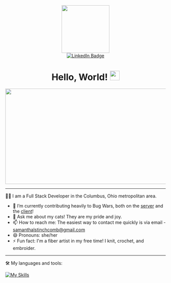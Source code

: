 <div id="header" align = "center">
  <img src="https://media.giphy.com/media/SUcApSWjPwQMARvcM8/giphy.gif" width="150"/>
  <br />
  <a href="https://www.linkedin.com/in/samantha-stinchcomb/">
  <img src="https://img.shields.io/badge/LinkedIn-blue?style=for-the-badge&logo=linkedin&logoColor=white" alt="LinkedIn Badge"/>
  </a>
  <br />
  <img src="https://komarev.com/ghpvc/?username=thepudgypigeon&style=flat-square&color=blue" alt=""/>
  <h1>
    Hello, World!
    <img src="https://media.giphy.com/media/hvRJCLFzcasrR4ia7z/giphy.gif" width="30px"/>
  </h1>
  <div align="center">
    <img src="https://media.giphy.com/media/v1.Y2lkPTc5MGI3NjExcWh4eng1aW5mN2Z5aGF4dHk5d2E5aHNoNW55OWNsazNwbnNoNDBheCZlcD12MV9pbnRlcm5hbF9naWZfYnlfaWQmY3Q9Zw/1GEATImIxEXVR79Dhk/giphy.gif" width="600" height="300"/>
  </div>
</div>

---

👩‍💻 I am a Full Stack Developer in the Columbus, Ohio metropolitan area.
  - 🔭 I’m currently contributing heavily to Bug Wars, both on the [server](https://github.com/yuneKim/bug-wars-server) and the [client](https://github.com/yuneKim/bug-wars-client)!
  - 💬 Ask me about my cats! They are my pride and joy.
  - 📫 How to reach me: The easiest way to contact me quickly is via email - samanthalstinchcomb@gmail.com
  - 😄 Pronouns: she/her
  - ⚡ Fun fact: I'm a fiber artist in my free time! I knit, crochet, and embroider.
    
---

🛠️ My languages and tools:

[![My Skills](https://skillicons.dev/icons?i=java,idea,maven,postgres,js,ts,vue,html,css,vscode)](https://skillicons.dev)

